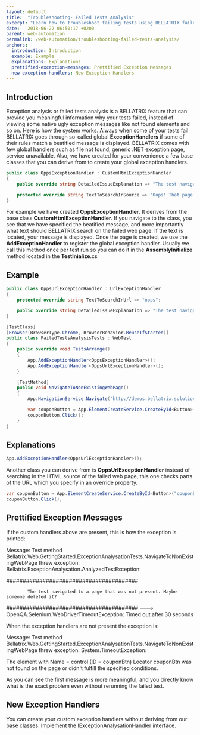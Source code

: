 ```yaml
---
layout: default
title:  "Troubleshooting- Failed Tests Analysis"
excerpt: "Learn how to troubleshoot failing tests using BELLATRIX failed tests analysis module."
date:   2018-06-22 06:50:17 +0200
parent: web-automation
permalink: /web-automation/troubleshooting-failed-tests-analysis/
anchors:
  introduction: Introduction
  example: Example
  explanations: Explanations
  prettified-exception-messages: Prettified Exception Messages
  new-exception-handlers: New Exception Handlers
---
```

Introduction
------------
Exception analysis or failed tests analysis is a BELLATRIX feature that can provide you meaningful information why your tests failed, instead of viewing some native ugly exception messages like not found elements and so on. Here is how the system works. Always when some of your tests fail BELLATRIX goes through so-called global **ExceptionHandlers** if some of their rules match a beatified message is displayed. BELLATRIX comes with few global handlers such as file not found, generic .NET exception page, service unavailable. Also, we have created for your convenience a few base classes that you can derive from to create your global exception handlers.
```csharp
public class OppsExceptionHandler : CustomHtmlExceptionHandler
{
    public override string DetailedIssueExplanation => "The test navigated to a page that was not present. Maybe someone deleted it?";

    protected override string TextToSearchInSource => "Oops! That page can’t be found.";
}
```
 For example we have created **OppsExceptionHandler**. It derives from the base class **CustomHtmlExceptionHandler**. If you navigate to the class, you see that we have specified the beatified message, and more importantly what text should BELLATRIX search on the failed web page. If the text is located, your message is displayed. Once the page is created, we use the **AddExceptionHandler** to register the global exception handler.
Usually we call this method once per test run so you can do it in the **AssemblyInitialize** method located in the **TestInialize**.cs

Example
-------
```csharp
public class OppsUrlExceptionHandler : UrlExceptionHandler
{
    protected override string TextToSearchInUrl => "oops";

    public override string DetailedIssueExplanation => "The test navigated to a page that was not present. Maybe someone deleted it?";
}
```
```csharp
[TestClass]
[Browser(BrowserType.Chrome, BrowserBehavior.ReuseIfStarted)]
public class FailedTestsAnalysisTests : WebTest
{
    public override void TestsArrange()
    {
        App.AddExceptionHandler<OppsExceptionHandler>();
        App.AddExceptionHandler<OppsUrlExceptionHandler>();
    }

    [TestMethod]
    public void NavigateToNonExistingWebPage()
    {
        App.NavigationService.Navigate("http://demos.bellatrix.solutions/welco1");

        var couponButton = App.ElementCreateService.CreateById<Button>("couponBtn");
        couponButton.Click();
    }
}
```

Explanations
------------
```csharp
App.AddExceptionHandler<OppsUrlExceptionHandler>();
```
Another class you can derive from is **OppsUrlExceptionHandler** instead of searching in the HTML source of the failed web page, this one checks parts of the URL which you specify in an override property.
```csharp
var couponButton = App.ElementCreateService.CreateById<Button>("couponBtn");
couponButton.Click();
```
Prettified Exception Messages
----------------------------------
If the custom handlers above are present, this is how the exception is printed:

Message: Test method Bellatrix.Web.GettingStarted.ExceptionAnalysationTests.NavigateToNonExistingWebPage threw exception:
Bellatrix.ExceptionAnalysation.AnalyzedTestException:

\########################################

            The test navigated to a page that was not present. Maybe someone deleted it?

\########################################
    ---> OpenQA.Selenium.WebDriverTimeoutException: Timed out after 30 seconds

When the exception handlers are not present the exception is:

Message: Test method Bellatrix.Web.GettingStarted.ExceptionAnalysationTests.NavigateToNonExistingWebPage threw exception:
System.TimeoutException:

The element with Name = control (ID = couponBtn) Locator couponBtn was not found on the page or didn't fulfill the specified conditions.

As you can see the first message is more meaningful, and you directly know what is the exact problem even without rerunning the failed test.

New Exception Handlers
----------------------
You can create your custom exception handlers without deriving from our base classes. Implement the IExceptionAnalysationHandler interface.